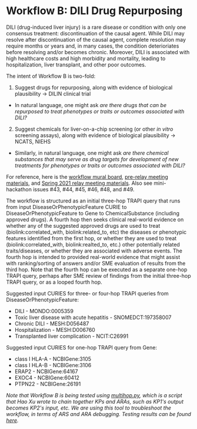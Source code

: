 # Workflow B: DILI Drug Repurposing

DILI (drug-induced liver injury) is a rare disease or condition with only one consensus treatment: discontinuation of the causal agent. While DILI may resolve after discontinuation of the causal agent, complete resolution may require months or years and, in many cases, the condition deterioriates before resolving and/or becomes chronic. Moreover, DILI is associated with high healthcare costs and high morbidity and mortality, leading to hospitalization, liver transplant, and other poor outcomes.

The intent of Workflow B is two-fold: 

1. Suggest drugs for repurposing, along with evidence of biological plausibility -> DILIN clinical trial

* In natural language, one might ask *are there drugs that can be repurposed to treat phenotypes or traits or outcomes associated with DILI?*

2. Suggest chemicals for liver-on-a-chip screening (or other *in vitro* screening assays), along with evidence of biological plausibility -> NCATS, NIEHS

* Similarly, in natural language, one might ask *are there chemical substances that may serve as drug targets for development of new treatments for phenotypes or traits or outcomes associated with DILI?*

For reference, here is the [workflow mural board](https://app.mural.co/t/ncats3030/m/ncats3030/1620608471364/d9d6ca5aefb8c7af4f756312d2500f0a3f465008), [pre-relay meeting materials](https://drive.google.com/drive/folders/1sCA6iouNHOh9I4ivXrR6DCct6fGgXbXp?usp=sharing), and [Spring 2021 relay meeting materials](https://github.com/ranking-agent/robogallery/tree/master/relay_spring_2021/DILI). Also see mini-hackathon issues #43, #44, #45, #46, #48, and #49.

The workflow is structured as an initial three-hop TRAPI query that runs from input DiseaseOrPhenotypicFeature CURIE to DiseaseOrPhenotypicFeature to Gene to ChemicalSubstance (including approved drugs). A fourth hop then seeks clinical real-world evidence on whether any of the suggested approved drugs are used to treat (biolink:correlated_with, biolink:related_to, etc) the diseases or phenotypic features identified from the first hop, or whether they are used to treat (biolink:correlated_with, biolink:realted_to, etc.) other potentially related traits/diseases, or whether they are associated with adverse events. The fourth hop is intended to provided real-world evidence that might assist with ranking/sorting of answers and/or SME evaluation of results from the third hop. Note that the fourth hop can be executed as a separate one-hop TRAPI query, perhaps after SME review of findings from the initial three-hop TRAPI query, or as a looped fourth hop.

Suggested input CURIES for three- or four-hop TRAPI queries from DiseaseOrPhenotypicFeature:

* DILI - MONDO:0005359
* Toxic liver disease with acute hepatitis - SNOMEDCT:197358007
* Chronic DILI - MESH:D056487
* Hospitalization - MESH:D006760
* Transplanted liver complication - NCIT:C26991

Suggested input CURIES for one-hop TRAPI query from Gene:

* class I HLA-A - NCBIGene:3105
* class I HLA-B - NCBIGene:3106
* ERAP2 - NCBIGene:64167
* EXOC4 - NCBIGene:60412
* PTPN22 - NCBIGene:26191

*Note that Workflow B is being tested using [multihop.py](https://github.com/NCATS-Tangerine/icees-api-config/tree/master/cli), which is a script that Hao Xu wrote to chain together KPs and ARAs, such as KP1's output becomes KP2's input, etc. We are using this tool to troubleshoot the workflow, in terms of ARS and ARA debugging. Testing results can be found [here](https://drive.google.com/drive/folders/1sCA6iouNHOh9I4ivXrR6DCct6fGgXbXp?usp=sharing).*
